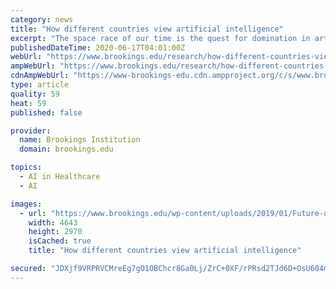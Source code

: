 ```yaml
---
category: news
title: "How different countries view artificial intelligence"
excerpt: "The space race of our time is the quest for domination in artificial intelligence. As a result, countries around the world are investing significant resources to build and mature their AI capabilities."
publishedDateTime: 2020-06-17T04:01:00Z
webUrl: "https://www.brookings.edu/research/how-different-countries-view-artificial-intelligence/"
ampWebUrl: "https://www.brookings.edu/research/how-different-countries-view-artificial-intelligence/amp/"
cdnAmpWebUrl: "https://www-brookings-edu.cdn.ampproject.org/c/s/www.brookings.edu/research/how-different-countries-view-artificial-intelligence/amp/"
type: article
quality: 59
heat: 59
published: false

provider:
  name: Brookings Institution
  domain: brookings.edu

topics:
  - AI in Healthcare
  - AI

images:
  - url: "https://www.brookings.edu/wp-content/uploads/2019/01/Future-of-the-Workforce-Initiative-photo.jpg"
    width: 4643
    height: 2970
    isCached: true
    title: "How different countries view artificial intelligence"

secured: "JDXjf9VRPRVCMreEg7gO1OBChcr8Ga0Lj/ZrC+0XF/rPRsd2TJd6D+OsU604m+7mjVf/N6cZl2dQnIPc6XSY46+lcCX8nDqUOj2ohcZZZt3Gw/24N7N85xsmtBLNLUQhg/I7S32HkTkjUm69q9JiCS7ks5R8SHi/cJfUhHlwKVR2mKXafN6XNqYXgm0uhBEpBQuO11MI3/zya8amZWXg9TNPSrboRBvtXCVnHVjepp8LIlbrU4nkEEMHchdGL/4WN7EGFsiPwe8BA1M6FGq8n/mVPpWi6PA+zWPW+6V+kASft1Wu2cBb8VN6ExqOrr0mhYEAdpKXB/d1eUgAMH+LGQ==;b981PzO8/mlOPOxKCij6Ag=="
---
```


